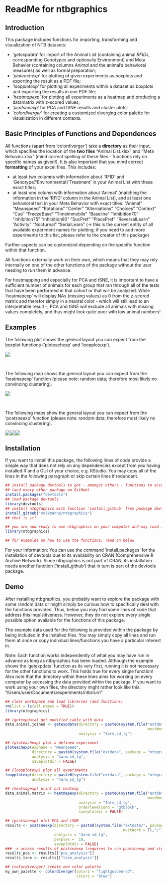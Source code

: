 ReadMe for ntbgraphics
================

## Introduction

This package includes functions for importing, transforming and
visualization of NTB datasets:

  - ‘*getexpdata*’ for import of the Animal List (containing animal
    *RFIDs*, corresponding Genotypes and optionally Environment) and
    Meta Behavior (containing columns *Animal* and the animal’s
    behavioral measures) as well as formal preparation;
  - ‘*ploteachexp*’ for plotting of given experiments as boxplots and
    exporting the result as a PDF file;
  - ‘*loopplotexp*’ for plotting all experiments within a dataset as
    boxplots and exporting the results in one PDF file;
  - ‘*heatmapexp*’ for plotting all experiments as a heatmap and
    producing a datamatrix with z-scored values;
  - ‘*pcatsneexp*’ for PCA and tSNE results and cluster plots;
  - ‘*colordiverger*’ for creating a customized diverging color palette
    for visualization in different contexts.

## Basic Principles of Functions and Dependences

All functions (apart from ‘colordiverger’) take a **directory** as their
input, which specifies the location of the **two files** “Animal
List.xlsx” and “Meta Behavior.xlsx” (mind correct spelling of these
files - functions rely on specific names as given\!). It is also
important that you mind correct **formatting** of your excel files. This
includes:

  - at least two columns with information about ‘RFID’ and
    ‘Genotype’/‘Environmental’/‘Treatment’ in your Animal List
    with these exact titles;
  - at least one column with information about ‘Animal’ (matching the
    information in the ‘RFID’ column in the Animal List), and at least
    one behavioral test in your Meta Behavior with exact titles:
    “Animal” “Meanspeed” “Rotations” “Center” “Alternations”
    “Choices” “Context” “Cue” “FreezeBase” “Timeimmobile” “Baseline”
    “inhibition70” “inhibition75” “inhibition80” “SucPref” “PlacePref”
    “ReversalLearn” “Activity” “Nocturnal” “SerialLearn” (-\> this is
    the current entity of all available experiment names for plotting;
    if you need to add more experiments to this list, please refer to
    the creator of this package)  

Further aspects can be customized depending on the specific function
within that function.

All functions externally work on their own, which means that they may
rely internally on one of the other functions of the package without the
user needing to run them in advance.

For heatmapping and especially for PCA and tSNE, it is important to have
a sufficient number of animals for each group that ran through all of
the tests that have been performed in that cohort or that will be
analyzed. While ‘heatmapexp’ will display NAs (missing values) as 0 from
the z-scored matrix and therefor simply in a neutral color - which will
still lead to an interpretable result -, PCA and tSNE will exclude all
animals with missing values completely, and thus might look quite poor
with low animal numbers\!

## Examples

The following plot shows the general layout you can expect from the
boxplot functions (‘ploteachexp’ and ‘loopplotexp’).  

![](README_files/figure-gfm/unnamed-chunk-1-1.png)<!-- -->  
  
 

The following map shows the general layout you can expect from the
‘heatmapexp’ function (please note: random data; therefore most likely
no convincing clustering).  

![](README_files/figure-gfm/unnamed-chunk-2-1.png)<!-- -->  
  
 

The following maps show the general layout you can expect from the
‘pcatsneexp’ function (please note: random data; therefore most likely
no convincing clustering).
 

![](README_files/figure-gfm/unnamed-chunk-3-1.png)<!-- -->![](README_files/figure-gfm/unnamed-chunk-3-2.png)<!-- -->![](README_files/figure-gfm/unnamed-chunk-3-3.png)<!-- -->

## Installation

If you want to install this package, the following lines of code provide
a simple way that does not rely on any dependencies except from you
having installed R and a GUI of your choice, e.g. RStudio. You may copy
all of the lines in the following paragraph or skip certain lines if
redundant.

``` r
## install package devtools to get - amongst others - functions to access ntbgraphics 
## (and every other package on GitHub)
install.packages("devtools")
## load package devtools
library(devtools)
## install ntbgraphics with function 'install_github' from package devtools
install_github("volkmannp/ntbgraphics")
## that is it!

## you are now ready to use ntbgraphics on your computer and may load it using...
library(ntbgraphics)

## for examples on how to use the functions, read on below
```

For your information: You can use the command ‘install.packages’ for the
installation of devtools due to its availability on CRAN (Comprehensive
R Archive Network). Since ntbgraphics is not part of CRAN, its
installation needs another function (‘install\_github’) that in turn is
part of the devtools package.

## Demo

After installing ntbgraphics, you probably want to explore the package
with some random data or might simply be curious how to specifically
deal with the functions provided. Thus, below you may find some lines of
code that address this inquisitiveness. However, they do not explore
every single possible option available for the functions of this
package.  

The example data used for the following is provided within the package
by being included in the installed files. You may simply copy all lines
and run them at once or copy indivdual lines/functions you have a
particular interest in.  

Note: Each function works independently of what you may have run in
advance as long as ntbgraphics has been loaded. Although the example
shows the ‘getexpdata’ function as its very first, running it is not
necessary for the other functions to work. This holds true for every
single function\!    
Also note that the directory within these lines aims for working on
every computer by accessing the data provided within the package. If you
want to work using your own files, the directory might rather look like
this: “/Users/user/Documents/experiments/ntb/run1”

``` r
## clear workspace and load libraries (and functions)
rm(list = ls(all.names = TRUE))
library(ntbgraphics)

## (getexpdata) get modified table with data
data.animal.joined <- getexpdata(directory = paste0(system.file("extdata/", package = "ntbgraphics", 
                                                                mustWork = T),"/"),
                                 analysis = "4arm_sd_tg")

## (ploteachexp) plot a defined experiment
ploteachexp(expname = "Meanspeed",
            directory = paste0(system.file("extdata", package = "ntbgraphics", mustWork = T),"/"),
            analysis = "4arm_sd_tg",
            saveplotdir = FALSE)

## (loopplotexp) plot all experiments
loopplotexp(directory = paste0(system.file("extdata", package = "ntbgraphics", mustWork = T),"/"),
            analysis = "4arm_sd_tg")

## (heatmapexp) print out heatmap
data.animal.matrix <- heatmapexp(directory = paste0(system.file("extdata", package = "ntbgraphics",
                                                                mustWork = T),"/"),
                                 analysis = "4arm_sd_tg",
                                 orderlevelcond = "gtblock",
                                 saveplotdir = FALSE)

## (pcatsneexp) plot PCA and tSNE
results <- pcatsneexp(directory = paste0(system.file("extdata/", package = "ntbgraphics", 
                                                     mustWork = T),"/"),
                      analysis = "4arm_sd_tg",
                      perplex =  10,
                      saveplotdir = FALSE)
### -> access results of pcatsneexp (requires to run pcatsneexp and store results as shown above)
results_pca <- results[["pca_analysis"]]
results_tsne <- results[["tsne_analysis"]]

## (colordiverger) create own color palette
my_own_palette <- colordiverger(color1 = "lightgoldenrod",
                                color2 = "blue")
```

